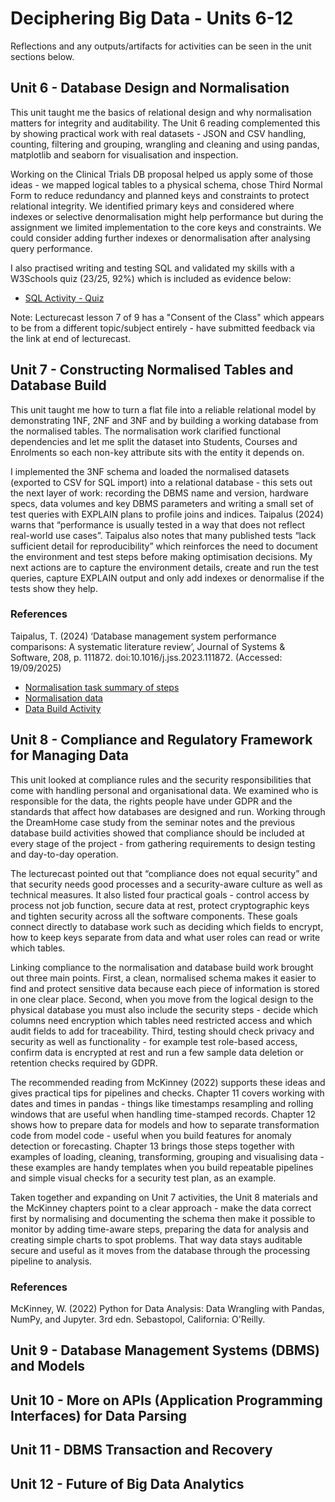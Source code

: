 # Deciphering Big Data - Units 6-12

Reflections and any outputs/artifacts for activities can be seen in the unit sections below.

## Unit 6 - Database Design and Normalisation

This unit taught me the basics of relational design and why normalisation matters for integrity and auditability. The Unit 6 reading complemented this by showing practical work with real datasets - JSON and CSV handling, counting, filtering and grouping, wrangling and cleaning and using pandas, matplotlib and seaborn for visualisation and inspection. 

Working on the Clinical Trials DB proposal helped us apply some of those ideas - we mapped logical tables to a physical schema, chose Third Normal Form to reduce redundancy and planned keys and constraints to protect relational integrity. We identified primary keys and considered where indexes or selective denormalisation might help performance but during the assignment we limited implementation to the core keys and constraints. We could consider adding further indexes or denormalisation after analysing query performance.

I also practised writing and testing SQL and validated my skills with a W3Schools quiz (23/25, 92%) which is included as evidence below:

- [SQL Activity - Quiz](/images/sql_activity.png)

Note: Lecturecast lesson 7 of 9 has a "Consent of the Class" which appears to be from a different topic/subject entirely - have submitted feedback via the link at end of lecturecast.



## Unit 7 - Constructing Normalised Tables and Database Build

This unit taught me how to turn a flat file into a reliable relational model by demonstrating 1NF, 2NF and 3NF and by building a working database from the normalised tables. The normalisation work clarified functional dependencies and let me split the dataset into Students, Courses and Enrolments so each non-key attribute sits with the entity it depends on.

I implemented the 3NF schema and loaded the normalised datasets (exported to CSV for SQL import) into a relational database - this sets out the next layer of work: recording the DBMS name and version, hardware specs, data volumes and key DBMS parameters and writing a small set of test queries with EXPLAIN plans to profile joins and indices. Taipalus (2024) warns that “performance is usually tested in a way that does not reflect real-world use cases”. Taipalus also notes that many published tests “lack sufficient detail for reproducibility” which reinforces the need to document the environment and test steps before making optimisation decisions. My next actions are to capture the environment details, create and run the test queries, capture EXPLAIN output and only add indexes or denormalise if the tests show they help.

### References

Taipalus, T. (2024) ‘Database management system performance comparisons: A systematic literature review’, Journal of Systems & Software, 208, p. 111872. doi:10.1016/j.jss.2023.111872. (Accessed: 19/09/2025)

- [Normalisation task summary of steps](/pdf/Normalisation_Task.pdf)
- [Normalisation data](/pdf/Student_Data_Normalisation_Task_v1.xlsx)
- [Data Build Activity](/images/data_build_activity.PNG)

## Unit 8 - Compliance and Regulatory Framework for Managing Data

This unit looked at compliance rules and the security responsibilities that come with handling personal and organisational data. We examined who is responsible for the data, the rights people have under GDPR and the standards that affect how databases are designed and run. Working through the DreamHome case study from the seminar notes and the previous database build activities showed that compliance should be included at every stage of the project - from gathering requirements to design testing and day-to-day operation.  

The lecturecast pointed out that “compliance does not equal security” and that security needs good processes and a security-aware culture as well as technical measures. It also listed four practical goals - control access by process not job function, secure data at rest, protect cryptographic keys and tighten security across all the software components. These goals connect directly to database work such as deciding which fields to encrypt, how to keep keys separate from data and what user roles can read or write which tables. 

Linking compliance to the normalisation and database build work brought out three main points. First, a clean, normalised schema makes it easier to find and protect sensitive data because each piece of information is stored in one clear place. Second, when you move from the logical design to the physical database you must also include the security steps - decide which columns need encryption which tables need restricted access and which audit fields to add for traceability. Third, testing should check privacy and security as well as functionality - for example test role-based access, confirm data is encrypted at rest and run a few sample data deletion or retention checks required by GDPR.  

The recommended reading from McKinney (2022) supports these ideas and gives practical tips for pipelines and checks. Chapter 11 covers working with dates and times in pandas - things like timestamps resampling and rolling windows that are useful when handling time-stamped records.  Chapter 12 shows how to prepare data for models and how to separate transformation code from model code - useful when you build features for anomaly detection or forecasting.  Chapter 13 brings those steps together with examples of loading, cleaning, transforming, grouping and visualising data - these examples are handy templates when you build repeatable pipelines and simple visual checks for a security test plan, as an example.

Taken together and expanding on Unit 7 activities, the Unit 8 materials and the McKinney chapters point to a clear approach - make the data correct first by normalising and documenting the schema then make it possible to monitor by adding time-aware steps, preparing the data for analysis and creating simple charts to spot problems. That way data stays auditable secure and useful as it moves from the database through the processing pipeline to analysis. 

### References

McKinney, W. (2022) Python for Data Analysis: Data Wrangling with Pandas, NumPy, and Jupyter. 3rd edn. Sebastopol, California: O'Reilly.



## Unit 9 - Database Management Systems (DBMS) and Models


## Unit 10 - More on APIs (Application Programming Interfaces) for Data Parsing


## Unit 11 - DBMS Transaction and Recovery


## Unit 12 - Future of Big Data Analytics


